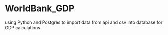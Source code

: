 # WorldBank_GDP
using Python and Postgres to import data from api and csv into database for GDP calculations
